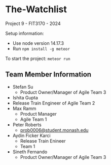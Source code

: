 # The-Watchlist
Project 9 - FIT3170 - 2024

Setup information:
- Use node version 14.17.3
- Run `npm install -g meteor`

To start the project:
```meteor run```

## Team Member Information
- Stefan Su
  - Product Owner/Manager of Agile Team 3 
- Ishita Gupta
 - Release Train Engineer of Agile Team 2
- Max Ramm
  - Product Manager
  - Agile Team 1
- Peter Roberts
  - prob0006@student.monash.edu
- Aydin Ficker Karci
    - Release Train Enineer
    - Team 1
- Sineth Fernando
  - Product Owner/Manager of Agile Team 3 
